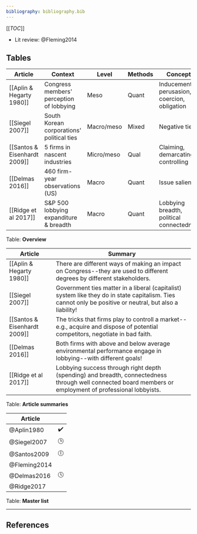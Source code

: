 ```yaml
---
bibliography: bibliography.bib
---
```


[[_TOC_]]

* Lit review: @Fleming2014

## Tables

Article                     | Context                                   | Level     | Methods   | Concepts
----                        | --------                                  | ---       | ---       | -------
[[Aplin & Hegarty 1980]]    | Congress members' perception of lobbying  | Meso      | Quant     | Inducement, perusasion, coercion, obligation
[[Siegel 2007]]             | South Korean corporations' political ties | Macro/meso| Mixed     | Negative ties
[[Santos & Eisenhardt 2009]]| 5 firms in nascent industries             | Micro/meso| Qual      | Claiming, demarcating, controlling
[[Delmas 2016]]             | 460 firm-year observations (US)           | Macro     | Quant     | Issue salience
[[Ridge et al 2017]]        | S&P 500 lobbying expanditure & breadth    | Macro     | Quant     | Lobbying breadth, political connectedness
Table: **Overview**

Article                     | Summary
---                         | ------------
[[Aplin & Hegarty 1980]]    | There are different ways of making an impact on Congress--they are used to different degrees by different stakeholders.
[[Siegel 2007]]             | Government ties matter in a liberal (capitalist) system like they do in state capitalism. Ties cannot only be positive or neutral, but also a liability!
[[Santos & Eisenhardt 2009]]| The tricks that firms play to controll a market--e.g., acquire and dispose of potential competitors, negotiate in bad faith.
[[Delmas 2016]]             | Both firms with above and below average environmental performance engage in lobbying--with different goals!
[[Ridge et al 2017]]        | Lobbying success through right depth (spending) and breadth, connectedness through well connected board members or employment of professional lobbyists.
Table: **Article summaries**

Article         | </br>
---             | :-:
@Aplin1980      | :heavy_check_mark: 
@Siegel2007     | :clock3:
@Santos2009     | :clock6:
@Fleming2014    |
@Delmas2016     | :clock4:
@Ridge2017      |
Table: **Master list**

---

## References